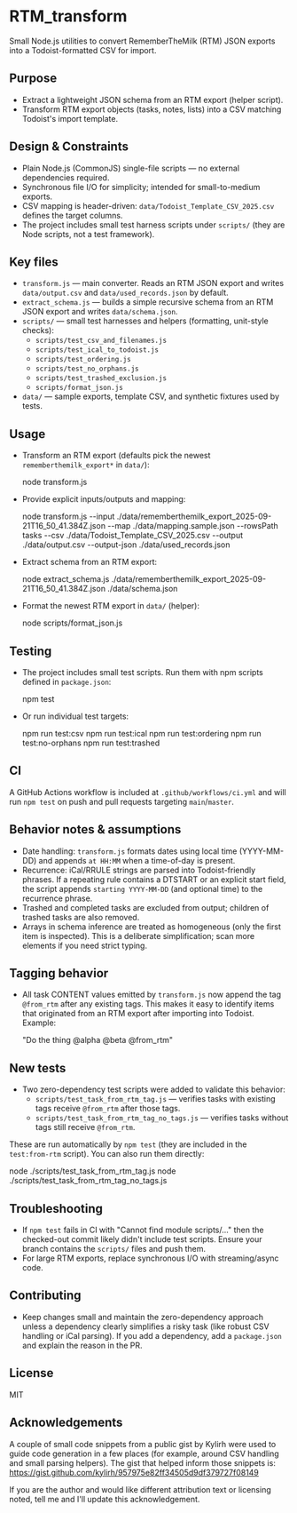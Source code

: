 RTM_transform
==============

Small Node.js utilities to convert RememberTheMilk (RTM) JSON exports into a Todoist-formatted CSV for import.

Purpose
-------
- Extract a lightweight JSON schema from an RTM export (helper script).
- Transform RTM export objects (tasks, notes, lists) into a CSV matching Todoist's import template.

Design & Constraints
--------------------
- Plain Node.js (CommonJS) single-file scripts — no external dependencies required.
- Synchronous file I/O for simplicity; intended for small-to-medium exports.
- CSV mapping is header-driven: `data/Todoist_Template_CSV_2025.csv` defines the target columns.
- The project includes small test harness scripts under `scripts/` (they are Node scripts, not a test framework).

Key files
---------
- `transform.js` — main converter. Reads an RTM JSON export and writes `data/output.csv` and `data/used_records.json` by default.
- `extract_schema.js` — builds a simple recursive schema from an RTM JSON export and writes `data/schema.json`.
- `scripts/` — small test harnesses and helpers (formatting, unit-style checks):
  - `scripts/test_csv_and_filenames.js`
  - `scripts/test_ical_to_todoist.js`
  - `scripts/test_ordering.js`
  - `scripts/test_no_orphans.js`
  - `scripts/test_trashed_exclusion.js`
  - `scripts/format_json.js`
- `data/` — sample exports, template CSV, and synthetic fixtures used by tests.

Usage
-----
- Transform an RTM export (defaults pick the newest `rememberthemilk_export*` in `data/`):

  node transform.js

- Provide explicit inputs/outputs and mapping:

  node transform.js --input ./data/rememberthemilk_export_2025-09-21T16_50_41.384Z.json --map ./data/mapping.sample.json --rowsPath tasks --csv ./data/Todoist_Template_CSV_2025.csv --output ./data/output.csv --output-json ./data/used_records.json

- Extract schema from an RTM export:

  node extract_schema.js ./data/rememberthemilk_export_2025-09-21T16_50_41.384Z.json ./data/schema.json

- Format the newest RTM export in `data/` (helper):

  node scripts/format_json.js

Testing
-------
- The project includes small test scripts. Run them with npm scripts defined in `package.json`:

  npm test

- Or run individual test targets:

  npm run test:csv
  npm run test:ical
  npm run test:ordering
  npm run test:no-orphans
  npm run test:trashed

CI
--
A GitHub Actions workflow is included at `.github/workflows/ci.yml` and will run `npm test` on push and pull requests targeting `main`/`master`.

Behavior notes & assumptions
---------------------------
- Date handling: `transform.js` formats dates using local time (YYYY-MM-DD) and appends `at HH:MM` when a time-of-day is present.
- Recurrence: iCal/RRULE strings are parsed into Todoist-friendly phrases. If a repeating rule contains a DTSTART or an explicit start field, the script appends `starting YYYY-MM-DD` (and optional time) to the recurrence phrase.
- Trashed and completed tasks are excluded from output; children of trashed tasks are also removed.
- Arrays in schema inference are treated as homogeneous (only the first item is inspected). This is a deliberate simplification; scan more elements if you need strict typing.

Tagging behavior
----------------
- All task CONTENT values emitted by `transform.js` now append the tag `@from_rtm` after any existing tags. This makes it easy to identify items that originated from an RTM export after importing into Todoist. Example:

  "Do the thing @alpha @beta @from_rtm"

New tests
---------
- Two zero-dependency test scripts were added to validate this behavior:
  - `scripts/test_task_from_rtm_tag.js` — verifies tasks with existing tags receive `@from_rtm` after those tags.
  - `scripts/test_task_from_rtm_tag_no_tags.js` — verifies tasks without tags still receive `@from_rtm`.

These are run automatically by `npm test` (they are included in the `test:from-rtm` script). You can also run them directly:

  node ./scripts/test_task_from_rtm_tag.js
  node ./scripts/test_task_from_rtm_tag_no_tags.js

Troubleshooting
---------------
- If `npm test` fails in CI with "Cannot find module scripts/..." then the checked-out commit likely didn't include test scripts. Ensure your branch contains the `scripts/` files and push them.
- For large RTM exports, replace synchronous I/O with streaming/async code.

Contributing
------------
- Keep changes small and maintain the zero-dependency approach unless a dependency clearly simplifies a risky task (like robust CSV handling or iCal parsing). If you add a dependency, add a `package.json` and explain the reason in the PR.

License
-------
MIT

Acknowledgements
-----------------
A couple of small code snippets from a public gist by Kylirh were used to guide code generation in a few places (for example, around CSV handling and small parsing helpers). The gist that helped inform those snippets is: https://gist.github.com/kylirh/957975e82ff34505d9df379727f08149

If you are the author and would like different attribution text or licensing noted, tell me and I'll update this acknowledgement.
